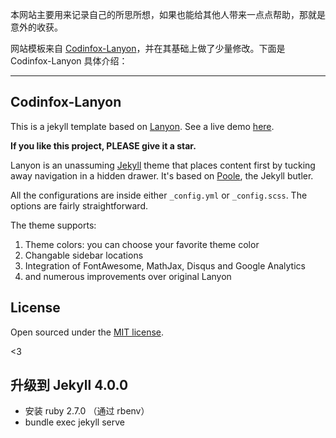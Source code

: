 本网站主要用来记录自己的所思所想，如果也能给其他人带来一点点帮助，那就是意外的收获。

网站模板来自 [Codinfox-Lanyon](https://github.com/codinfox/codinfox-lanyon)，并在其基础上做了少量修改。下面是 Codinfox-Lanyon 具体介绍：

---

## Codinfox-Lanyon

This is a jekyll template based on [Lanyon](https://github.com/poole/lanyon). See a live demo [here](http://codinfox.github.io).

**If you like this project, PLEASE give it a star.**

Lanyon is an unassuming [Jekyll](http://jekyllrb.com) theme that places content first by tucking away navigation in a hidden drawer. It's based on [Poole](http://getpoole.com), the Jekyll butler.

All the configurations are inside either `_config.yml` or `_config.scss`. The options are fairly straightforward.

The theme supports:

1. Theme colors: you can choose your favorite theme color
2. Changable sidebar locations
3. Integration of FontAwesome, MathJax, Disqus and Google Analytics
4. and numerous improvements over original Lanyon

## License

Open sourced under the [MIT license](LICENSE.md).

<3

## 升级到 Jekyll 4.0.0

- 安装 ruby 2.7.0 （通过 rbenv）
- bundle exec jekyll serve
